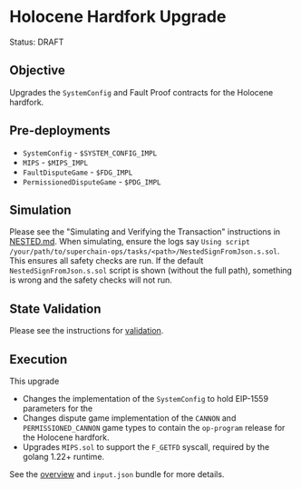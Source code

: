 # Holocene Hardfork Upgrade

Status: DRAFT

## Objective

Upgrades the `SystemConfig` and Fault Proof contracts for the Holocene hardfork.

## Pre-deployments

- `SystemConfig` - `$SYSTEM_CONFIG_IMPL`
- `MIPS` - `$MIPS_IMPL`
- `FaultDisputeGame` - `$FDG_IMPL`
- `PermissionedDisputeGame` - `$PDG_IMPL`

## Simulation

Please see the "Simulating and Verifying the Transaction" instructions in [NESTED.md](../../../NESTED.md).
When simulating, ensure the logs say `Using script /your/path/to/superchain-ops/tasks/<path>/NestedSignFromJson.s.sol`.
This ensures all safety checks are run. If the default `NestedSignFromJson.s.sol` script is shown (without the full path), something is wrong and the safety checks will not run.

## State Validation

Please see the instructions for [validation](./VALIDATION.md).

## Execution

This upgrade
* Changes the implementation of the `SystemConfig` to hold EIP-1559 parameters for the
* Changes dispute game implementation of the `CANNON` and `PERMISSIONED_CANNON` game types to contain the `op-program` release for the Holocene hardfork.
* Upgrades `MIPS.sol` to support the `F_GETFD` syscall, required by the golang 1.22+ runtime.

See the [overview](./OVERVIEW.md) and `input.json` bundle for more details.
